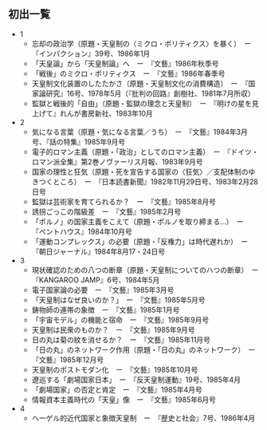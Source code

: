 ## 初出一覧

* 1 
    * 忘却の政治学（原題・天皇制の〈ミクロ・ポリティクス〉を暴く）　ー　『インパクション』39号、1986年1月
    * 「天皇論」から「天皇制論」へ　ー　『文藝』1986年秋季号
    * 「戦後」のミクロ・ポリティクス　ー　『文藝』1986年春季号
    * 天皇制文化装置のしたたかさ（原題・天皇制文化の消費構造）　ー　『国家論研究』16号、1978年5月（『批判の回路』創樹社、1981年7月所収）
    * 監獄と戦後的「自由」（原題・監獄の理念と天皇制）　ー　『明けの星を見上げて』れんが書房新社、1983年10月
* 2 
    * 気になる言葉（原題・気になる言葉／うち）　ー　『文藝』1984年3月号、『話の特集』1985年9月号
    * 電子的ロマン主義（原題・「政治」としてのロマン主義）　ー　『ドイツ・ロマン派全集』第2巻ノヴァーリス月報、1983年9月号
    * 国家の理性と狂気（原題・死を宣告する国家の〈狂気〉／支配体制のゆきつくところ）　ー　『日本読書新聞』1982年11月29日号、1983年2月28日号
    * 監獄は芸術家を育てられるか？　ー　『文藝』1985年8月号
    * 誘拐ごっこの階級差　ー　『文藝』1985年2月号
    * 「ポルノ」の国家主義をこえて（原題・ポルノを取り締まる…）　ー　『ペントハウス』1984年10月号
    * 「運動コンプレックス」の必要（原題・「反権力」は時代遅れか）　ー　『朝日ジャーナル』1984年8月17・24日号
* 3 
    * 現状確認のための八つの断章（原題・天皇制についてのハつの断章）　ー　『KANGAROO JAMP』6号、1984年5月
    * 電子国家論の必要　ー　『文藝』1985年3月号
    * 「天皇制はなぜ良いのか？」　ー　『文藝』1985年5月号
    * 鋳物師の連帯の象徴　ー　『文藝』1985年1月号
    * 「宇宙モデル」の機能と宿命　ー　『文藝』1985年9月号
    * 天皇制は民衆のものか？　ー　『文藝』1985年9月号
    * 日の丸は菊の紋を消せるか？　ー　『文藝』1985年11月号
    * 「日の丸」のネットワーク作用（原題・「日の丸」のネットワーク）　ー　『文藝』1985年12月号
    * 天皇制のポストモダン化　ー　『文藝』1985年10月号
    * 遼巡する「劇場国家日本」　ー　『反天皇制運動』19号、1985年4月
    * 「劇場国家」の否定と肯定　ー　『文藝』1985年4月号
    * 情報資本主義時代の「天皇」像　ー　『文藝』1985年6月号　
* 4
    * ヘーゲル的近代国家と象徴天皇制　ー　『歴史と社会』7号、1986年4月
